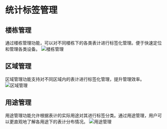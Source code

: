 # 统计标签管理
## 楼栋管理
通过楼栋管理功能，可以对不同楼栋下的各类表计进行标签化管理。便于快速定位和管理各类设备。
![楼栋管理](/系统管理/统计标签管理/楼栋管理.png)

##  区域管理
区域管理功能支持对不同区域内的表计进行标签化管理，提升管理效率。
![区域管理](/系统管理/统计标签管理/区域管理.png)

## 用途管理
用途管理功能允许根据表计的实际用途对其进行标签分类。通过用途管理，用户可以更直观地了解各用途下的表计分布情况。
![用途管理](/系统管理/统计标签管理/用途管理.png)